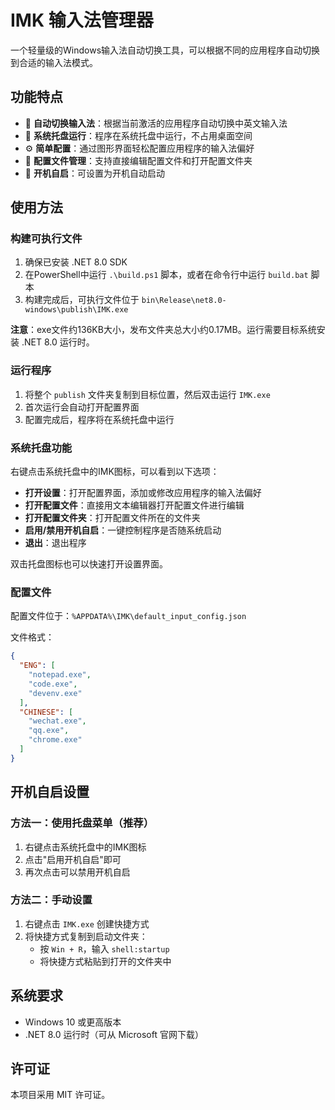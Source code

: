 # IMK 输入法管理器

一个轻量级的Windows输入法自动切换工具，可以根据不同的应用程序自动切换到合适的输入法模式。

## 功能特点

- 🔄 **自动切换输入法**：根据当前激活的应用程序自动切换中英文输入法
- 🎯 **系统托盘运行**：程序在系统托盘中运行，不占用桌面空间
- ⚙️ **简单配置**：通过图形界面轻松配置应用程序的输入法偏好
- 📁 **配置文件管理**：支持直接编辑配置文件和打开配置文件夹
- 🚀 **开机自启**：可设置为开机自动启动

## 使用方法

### 构建可执行文件

1. 确保已安装 .NET 8.0 SDK
2. 在PowerShell中运行 `.\build.ps1` 脚本，或者在命令行中运行 `build.bat` 脚本
3. 构建完成后，可执行文件位于 `bin\Release\net8.0-windows\publish\IMK.exe`

**注意**：exe文件约136KB大小，发布文件夹总大小约0.17MB。运行需要目标系统安装 .NET 8.0 运行时。

### 运行程序

1. 将整个 `publish` 文件夹复制到目标位置，然后双击运行 `IMK.exe`
2. 首次运行会自动打开配置界面
3. 配置完成后，程序将在系统托盘中运行

### 系统托盘功能

右键点击系统托盘中的IMK图标，可以看到以下选项：

- **打开设置**：打开配置界面，添加或修改应用程序的输入法偏好
- **打开配置文件**：直接用文本编辑器打开配置文件进行编辑
- **打开配置文件夹**：打开配置文件所在的文件夹
- **启用/禁用开机自启**：一键控制程序是否随系统启动
- **退出**：退出程序

双击托盘图标也可以快速打开设置界面。

### 配置文件

配置文件位于：`%APPDATA%\IMK\default_input_config.json`

文件格式：
```json
{
  "ENG": [
    "notepad.exe",
    "code.exe",
    "devenv.exe"
  ],
  "CHINESE": [
    "wechat.exe",
    "qq.exe",
    "chrome.exe"
  ]
}
```

## 开机自启设置

### 方法一：使用托盘菜单（推荐）
1. 右键点击系统托盘中的IMK图标
2. 点击"启用开机自启"即可
3. 再次点击可以禁用开机自启

### 方法二：手动设置
1. 右键点击 `IMK.exe` 创建快捷方式
2. 将快捷方式复制到启动文件夹：
   - 按 `Win + R`，输入 `shell:startup`
   - 将快捷方式粘贴到打开的文件夹中

## 系统要求

- Windows 10 或更高版本
- .NET 8.0 运行时（可从 Microsoft 官网下载）

## 许可证

本项目采用 MIT 许可证。